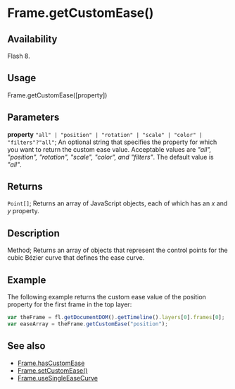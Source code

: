 # Frame.getCustomEase()

## Availability

Flash 8.

## Usage

Frame.getCustomEase([property])

## Parameters

**property** `"all" | "position" | "rotation" | "scale" | "color" | "filters"?"all"`; An optional string that specifies the property for which you want to return the custom ease value. Acceptable values are *"all", "position", "rotation", "scale", "color", and "filters"*. The default value is *"all"*.

## Returns

`Point[]`; Returns an array of JavaScript objects, each of which has an *x* and *y* property.

## Description

Method; Returns an array of objects that represent the control points for the cubic Bézier curve that defines the ease curve.

## Example

The following example returns the custom ease value of the position property for the first frame in the top layer:

```javascript
var theFrame = fl.getDocumentDOM().getTimeline().layers[0].frames[0];
var easeArray = theFrame.getCustomEase("position");
```

## See also

- [Frame.hasCustomEase](../Frame_object/Frame10.md)
- [Frame.setCustomEase()](../Frame_object/Frame24.md)
- [Frame.useSingleEaseCurve](../Frame_object/Frame40.md)
